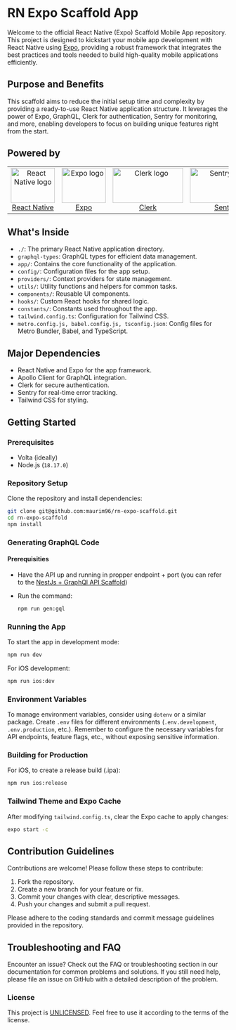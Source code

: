 # RN Expo Scaffold App

Welcome to the official React Native (Expo) Scaffold Mobile App repository. This project is designed to kickstart your mobile app development with React Native using [Expo](https://expo.io/), providing a robust framework that integrates the best practices and tools needed to build high-quality mobile applications efficiently.

## Purpose and Benefits

This scaffold aims to reduce the initial setup time and complexity by providing a ready-to-use React Native application structure. It leverages the power of Expo, GraphQL, Clerk for authentication, Sentry for monitoring, and more, enabling developers to focus on building unique features right from the start.

## Powered by

<p align="center">
  <table>
    <tr>
      <td align="center">
        <a href="https://reactnative.dev/docs/getting-started">
          <img src="https://github.com/maurim96/rn-expo-scaffold/assets/22548752/4d0785be-9a90-40af-9950-5bb4012128a4" width="100" height="80" alt="React Native logo"><br/>
          React Native
        </a>
      </td>
      <td align="center">
        <a href="https://docs.expo.dev/">
          <img src="https://github.com/maurim96/rn-expo-scaffold/assets/22548752/dd94ebdc-1303-4c84-981c-beb4bd1b0f5d" width="100" height="80" alt="Expo logo"><br/>
          Expo
        </a>
      </td>
      <td align="center">
        <a href="https://clerk.com/docs">
          <img src="https://github.com/maurim96/rn-expo-scaffold/assets/22548752/f2f691e0-c06f-45e8-96c8-580fa83a986e" width="160" height="80" alt="Clerk logo"><br/>
          Clerk
        </a>
      </td>
      <td align="center">
        <a href="https://docs.sentry.io/platforms/react-native/">
          <img src="https://github.com/maurim96/rn-expo-scaffold/assets/22548752/a2c1a0b0-4b6d-4b0e-8051-cbd29b59a4fb" width="160" height="80" alt="Sentry logo"><br/>
          Sentry
        </a>
      </td>
      <td align="center">
        <a href="https://www.apollographql.com/docs/react/">
          <img src="https://github.com/maurim96/rn-expo-scaffold/assets/22548752/87271779-89e3-4996-9e6b-020e3b42881e" width="160" height="80" alt="Apollo GraphQL logo"><br/>
          Apollo Client
        </a>
      </td>
      <td align="center">
        <a href="https://graphql.org/learn/">
          <img src="https://github.com/maurim96/rn-expo-scaffold/assets/22548752/8004d1a6-22d1-4b51-bf7e-4ff6be0b84ed" width="160" height="80" alt="GraphQL logo"><br/>
          GraphQL
        </a>
      </td>
      <td align="center">
        <a href="https://the-guild.dev/graphql/codegen">
          <img src="https://github.com/maurim96/rn-expo-scaffold/assets/22548752/b63a0abb-b4d0-4e24-a29a-50d218d5f747" width="160" height="80" alt="GraphQL logo"><br/>
          GraphQL CodeGen
        </a>
      </td>
    </tr>
  </table>
</p>

## What's Inside

- `./`: The primary React Native application directory.
- `graphql-types`: GraphQL types for efficient data management.
- `app/`: Contains the core functionality of the application.
- `config/`: Configuration files for the app setup.
- `providers/`: Context providers for state management.
- `utils/`: Utility functions and helpers for common tasks.
- `components/`: Reusable UI components.
- `hooks/`: Custom React hooks for shared logic.
- `constants/`: Constants used throughout the app.
- `tailwind.config.ts`: Configuration for Tailwind CSS.
- `metro.config.js, babel.config.js, tsconfig.json`: Config files for Metro Bundler, Babel, and TypeScript.

## Major Dependencies

- React Native and Expo for the app framework.
- Apollo Client for GraphQL integration.
- Clerk for secure authentication.
- Sentry for real-time error tracking.
- Tailwind CSS for styling.

## Getting Started

### Prerequisites

- Volta (ideally)
- Node.js (`18.17.0`)

### Repository Setup

Clone the repository and install dependencies:

```bash
git clone git@github.com:maurim96/rn-expo-scaffold.git
cd rn-expo-scaffold
npm install
```

### Generating GraphQL Code

#### Prerequisities
- Have the API up and running in propper endpoint + port (you can refer to the [NestJs + GraphQl API Scaffold](https://github.com/maurim96/nestjs-graphql-scaffold))
- Run the command:

  ```bash
  npm run gen:gql
  ```

### Running the App

To start the app in development mode:

```bash
npm run dev
```

For iOS development:

```bash
npm run ios:dev
```

### Environment Variables

To manage environment variables, consider using `dotenv` or a similar package. Create `.env` files for different environments (`.env.development`, `.env.production`, etc.). Remember to configure the necessary variables for API endpoints, feature flags, etc., without exposing sensitive information.

### Building for Production

For iOS, to create a release build (.ipa):

```bash
npm run ios:release
```

### Tailwind Theme and Expo Cache

After modifying `tailwind.config.ts`, clear the Expo cache to apply changes:

```bash
expo start -c
```

## Contribution Guidelines

Contributions are welcome! Please follow these steps to contribute:

1. Fork the repository.
2. Create a new branch for your feature or fix.
3. Commit your changes with clear, descriptive messages.
4. Push your changes and submit a pull request.

Please adhere to the coding standards and commit message guidelines provided in the repository.

## Troubleshooting and FAQ

Encounter an issue? Check out the FAQ or troubleshooting section in our documentation for common problems and solutions. If you still need help, please file an issue on GitHub with a detailed description of the problem.


### License

This project is [UNLICENSED](LICENSE). Feel free to use it according to the terms of the license.
